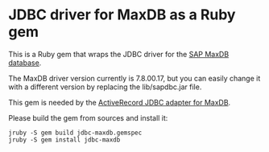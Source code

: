 # JDBC driver for MaxDB as a Ruby gem

This is a Ruby gem that wraps the JDBC driver for the [SAP MaxDB database](
http://maxdb.sap.com/).

The MaxDB driver version currently is 7.8.00.17, but you can easily change it
with a different version by replacing the lib/sapdbc.jar file.

This gem is needed by the [ActiveRecord JDBC adapter for MaxDB](
https://github.com/sapnwcloudlabs/activerecord-maxdb-adapter).

Please build the gem from sources and install it:

    jruby -S gem build jdbc-maxdb.gemspec
	jruby -S gem install jdbc-maxdb